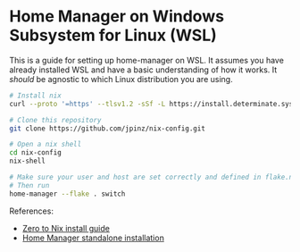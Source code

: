 # Home Manager on Windows Subsystem for Linux (WSL)

This is a guide for setting up home-manager on WSL.
It assumes you have already installed WSL and have a basic understanding of how it works.
It _should_ be agnostic to which Linux distribution you are using.

```sh
# Install nix
curl --proto '=https' --tlsv1.2 -sSf -L https://install.determinate.systems/nix | sh -s -- install

# Clone this repository
git clone https://github.com/jpinz/nix-config.git

# Open a nix shell
cd nix-config
nix-shell

# Make sure your user and host are set correctly and defined in flake.nix
# Then run
home-manager --flake . switch
```

References:
- [Zero to Nix install guide][zero-to-nix]
- [Home Manager standalone installation][home-manager]

[zero-to-nix]: https://zero-to-nix.com/start/install
[home-manager]: https://nix-community.github.io/home-manager/index.xhtml#sec-install-standalone